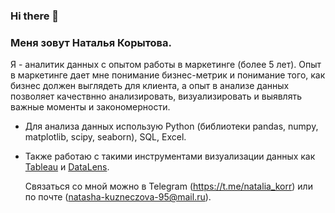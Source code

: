 ### Hi there 👋

### Меня зовут Наталья Корытова.
Я - аналитик данных с опытом работы в маркетинге (более 5 лет).
Опыт в маркетинге дает мне понимание бизнес-метрик и понимание того, как бизнес должен выглядеть для клиента, а опыт в анализе данных позволяет качествнно анализировать, визуализировать и выявлять важные моменты и закономерности.


- Для анализа данных использую Python (библиотеки pandas, numpy, matplotlib, scipy, seaborn), SQL, Excel.
- Также работаю с такими инструментами визуализации данных как [Tableau](https://goo.su/cXHuKm) и [DataLens](https://datalens.yandex/2l4adxv80ffur>).

  Связаться со мной можно в Telegram (https://t.me/natalia_korr) или по почте (natasha-kuzneczova-95@mail.ru).
